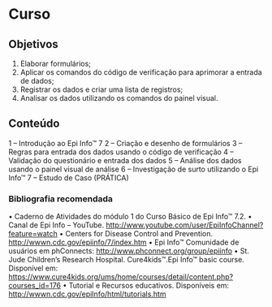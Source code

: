 
# Curso
## Objetivos
1. Elaborar formulários;
2. Aplicar os comandos do código de verificação para aprimorar a entrada de dados;
3. Registrar os dados e criar uma lista de registros;
4. Analisar os dados utilizando os comandos do painel visual.

## Conteúdo
1 – Introdução ao Epi Info™ 7
2 – Criação e desenho de formulários
3 – Regras para entrada dos dados usando o código de verificação
4 – Validação do questionário e entrada dos dados
5 – Análise dos dados usando o painel visual de análise
6 – Investigação de surto utilizando o Epi Info™ 7 – Estudo de Caso (PRÁTICA)

### Bibliografia recomendada
• Caderno de Atividades do módulo 1 do Curso Básico de Epi Info™ 7.2.
• Canal de Epi Info – YouTube. http://www.youtube.com/user/EpiInfoChannel?feature=watch
• Centers for Disease Control and Prevention. http://wwwn.cdc.gov/epiinfo/7/index.htm
• Epi Info™ Comunidade de usuários em phConnects: http://www.phconnect.org/group/epiinfo
• St. Jude Children’s Research Hospital. Cure4kids™.Epi Info™ basic course. Disponível em:
https://www.cure4kids.org/ums/home/courses/detail/content.php?courses_id=176
• Tutorial e Recursos educativos. Disponíveis em: http://wwwn.cdc.gov/epiInfo/html/tutorials.htm